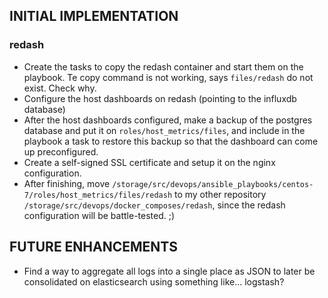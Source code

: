 ## INITIAL IMPLEMENTATION

### redash

- Create the tasks to copy the redash container and start them on the playbook.
  Te copy command is not working, says `files/redash` do not exist. Check why.
- Configure the host dashboards on redash (pointing to the influxdb database)
- After the host dashboards configured, make a backup of the postgres database and
  put it on `roles/host_metrics/files`, and include in the playbook a task to
restore this backup so that the dashboard can come up preconfigured.
- Create a self-signed SSL certificate and setup it on the nginx configuration.
- After finishing, move
  `/storage/src/devops/ansible_playbooks/centos-7/roles/host_metrics/files/redash`
to my other repository `/storage/src/devops/docker_composes/redash`, since the
redash configuration will be battle-tested. ;) 

## FUTURE ENHANCEMENTS
- Find a way to aggregate all logs into a single place as JSON to later be consolidated on elasticsearch using something like... logstash? 

